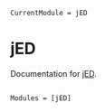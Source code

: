 ```@meta
CurrentModule = jED
```

# jED

Documentation for [jED](https://github.com/Atomtomate/jED.jl).

```@index
```

```@autodocs
Modules = [jED]
```
